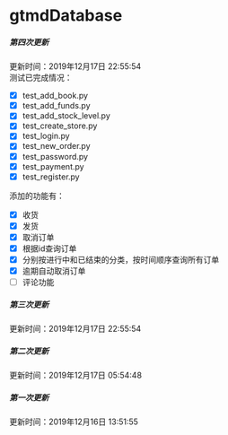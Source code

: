 # gtmdDatabase

##### 第四次更新
更新时间：2019年12月17日 22:55:54  
测试已完成情况：
- [x] test_add_book.py	 
- [x] test_add_funds.py	
- [x] test_add_stock_level.py
- [x] test_create_store.py	
- [x] test_login.py	
- [x] test_new_order.py	
- [x] test_password.py	
- [x] test_payment.py	
- [x] test_register.py  

添加的功能有：  
- [x] 收货
- [x] 发货
- [x] 取消订单
- [x] 根据id查询订单
- [x] 分别按进行中和已结束的分类，按时间顺序查询所有订单
- [x] 逾期自动取消订单
- [ ] 评论功能
##### 第三次更新
更新时间：2019年12月17日 22:55:54 

##### 第二次更新
更新时间：2019年12月17日 05:54:48  

##### 第一次更新
更新时间：2019年12月16日 13:51:55  

